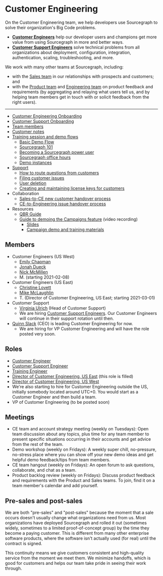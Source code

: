 # Customer Engineering

On the Customer Engineering team, we help developers use Sourcegraph to solve their organization's Big Code problems. 

- [**Customer Engineers**](https://jobs.lever.co/sourcegraph/3ede0606-7a86-45d4-a627-e8cbae7a1a57) help our developer users and champions get more value from using Sourcegraph in more and better ways.
- [**Customer Support Engineers**](https://jobs.lever.co/sourcegraph/d58a382e-0c20-4dec-9657-63f164ec703a) solve technical problems from all organizations about deployment, configuration, integration, authentication, scaling, troubleshooting, and more. <!-- Example: A Customer Support Engineer might help a customer get perfect cross-repository code intelligence set up for all of their code so they have joyful and more effective code reviews. -->

We work with many other teams at Sourcegraph, including:

- with the [Sales team](../sales/index.md) in our relationships with prospects and customers; and
- with the [Product team](../product/index.md) and [Engineering team](../engineering/index.md) on product feedback and requirements (by aggregating and relaying what users tell us, and by helping team members get in touch with or solicit feedback from the right users).

---

* [Customer Engineering Onboarding](onboarding.md)
* [Customer Support Onboarding](customer-support-onboarding.md)
* [Team members](#members)
* [Customer notes](customer-notes.md)
* [Training session and demo flows](training.md)
	* [Basic Demo Flow](comprehensive-demo-script.md)
	* [Sourcegraph 101](training.md#sourcegraph-101-standard-demo-flow)
	* [Becoming a Sourcegraph power user](training.md#becoming-a-sourcegraph-power-user)
	* [Sourcegraph office hours](training.md#sourcegraph-office-hours)
  * [Demo instances](demo_instances.md)
* [Support](support.md)
	* [How to route questions from customers](routing_questions.md)
	* [Filing customer issues](customer_issues.md)
	* [User deletion](delete_users_guide.md)
	* [Creating and maintaining license keys for customers](license_keys.md)
* Collaboration
	* [Sales-to-CE new customer handover process](../sales/sales_to_ce_handover.md)
	* [CE-to-Engineering issue handover process](ce_to_eng_handover.md)
* Resources
  * [QBR Guide](qbr_guide.md)
  * [Guide to demoing the Campaigns feature](https://drive.google.com/drive/folders/18Sa_NpsVRvVV8MIvuXyoDEinpEf8fbGn) (video recording)
    * [Slides](https://docs.google.com/presentation/d/1niZBMhHKWJT1-n_ExSbYIRD51vcubrWwQm-Tc5EZo8s/edit#slide=id.g7d2aea8729_0_0)
    * [Campaign demo and training materials](https://docs.google.com/document/d/1xQxhdGaudydOn5nBGIG91F6Z4VR4NwBfuKFvgbmCjJo/edit?usp=drive_web&ouid=107037782400977645523)


## Members

<!-- Alphabetically, by surname. -->

- Customer Engineers (US West)
  - [Emily Chapman](../../company/team/index.md#emily-chapman-she-her)
  - [Jonah Dueck](../../company/team/index.md#jonah-dueck-he-him)
  - [Nick McMillen](../../company/team/index.md#nick-mcmillen-he-him)
  - M. (starting 2021-02-08)
- Customer Engineers (US East)
  - [Christine Lovett](../../company/team/index.md#christine-lovett-she-her)
  - [Mike McLaughlin](../../company/team/index.md#mike-mclaughlin-he-him)
  - T. (Director of Customer Engineering, US East; starting 2021-03-01)
- Customer Support
  - [Virginia Ulrich](../../company/team/index.md#virginia-ulrich-she-her) (Head of Customer Support)
  - We are hiring [Customer Support Engineers](https://jobs.lever.co/sourcegraph/d58a382e-0c20-4dec-9657-63f164ec703a). Our Customer Engineers will continue in their support rotation until then.
- [Quinn Slack](../../company/team/index.md#quinn-slack) (CEO) is leading Customer Engineering for now.
  - We are hiring for VP Customer Engineering and will have the role posted very soon.

## Roles

- [Customer Engineer](https://jobs.lever.co/sourcegraph/3ede0606-7a86-45d4-a627-e8cbae7a1a57)
- [Customer Support Engineer](https://jobs.lever.co/sourcegraph/d58a382e-0c20-4dec-9657-63f164ec703a)
- [Training Engineer](https://jobs.lever.co/sourcegraph/7aae60bb-228f-4e48-89f8-d16646aa4642)
- [Director of Customer Engineering, US East](https://jobs.lever.co/sourcegraph/cb233f84-da0e-4c1d-8a75-c86e265609b1) (this role is filled)
- [Director of Customer Engineering, US West](https://jobs.lever.co/sourcegraph/cb233f84-da0e-4c1d-8a75-c86e265609b1)
- We're also starting to hire for Customer Engineering outside the US, initially somebody located around UTC+0. You would start as a Customer Engineer and then build a team.
- VP of Customer Engineering (to be posted soon)

## Meetings

- CE team and account strategy meeting (weekly on Tuesdays): Open team discussion about any topics, plus time for any team member to present specific situations occurring in their accounts and get advice from the rest of the team.
- Demo workshop (weekly on Fridays): A weekly super chill, no-pressure, no-stress place where you can show off your new demo ideas and get helpful demo feedback/tips from team members.
- CE team hangout (weekly on Fridays): An open forum to ask questions, collaborate, and chat as a team.
- Product backlog review (weekly on Fridays): Discuss product feedback and requirements with the Product and Sales teams. To join, find it on a team member's calendar and add yourself.

## Pre-sales and post-sales

We are both "pre-sales" and "post-sales" because the moment that a sale occurs doesn't usually change what organizations need from us. Most organizations have deployed Sourcegraph and rolled it out (sometimes widely, sometimes to a limited proof-of-concept group) by the time they become a paying customer. This is different from many other enterprise software products, where the software isn't actually used (for real) until the contract is signed.

This continuity means we give customers consistent and high-quality service from the moment we meet them. We minimize handoffs, which is good for customers and helps our team take pride in seeing their work through.
